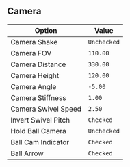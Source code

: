 ## Camera
|Option|Value|
|---|---|
|Camera Shake|`Unchecked`|
|Camera FOV|`110.00`|
|Camera Distance|`330.00`|
|Camera Height|`120.00`|
|Camera Angle|`-5.00`|
|Camera Stiffness|`1.00`|
|Camera Swivel Speed|`2.50`|
|Invert Swivel Pitch|`Checked`|
|Hold Ball Camera|`Unchecked`|
|Ball Cam Indicator|`Checked`|
|Ball Arrow|`Checked`|
